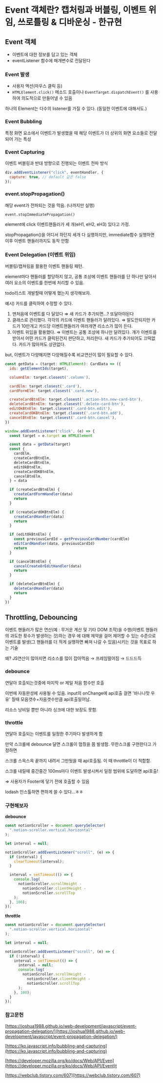 # Event 객체란? 캡처링과 버블링, 이벤트 위임, 쓰로틀링 & 디바운싱 - 한규현

## Event 객체

- 이벤트에 대한 정보를 담고 있는 객체
- eventListener 함수에 매개변수로 전달된다

### Event 발생

- 사용자 액션(마우스 클릭 등)
- `HTMLElement.click()` 메소드 호출이나 `EventTarget.dispatchEvent()` 를 사용하여 의도적으로 만들어낼 수 있음

하나의 Element는 다수의 listener를 가질 수 있다. (동일한 이벤트에 대해서도.)

### Event Bubbling

특정 화면 요소에서 이벤트가 발생했을 때 해당 이벤트가 더 상위의 화면 요소들로 전달되어 가는 특성

### Event Capturing

이벤트 버블링과 반대 방향으로 진행되는 이벤트 전파 방식

```jsx
div.addEventListener("click", eventHandler, {
  capture: true, // default 값은 false
});
```

### event.stopPropagation()

해당 event가 전파되는 것을 막음. (나까지만 실행)

`event.stopImmediatePropagation()`

element에 click 이벤트핸들러가 세 개(eH1, eH2, eH3) 있다고 가정.

stopPropagation()을 어디서 하던지 세개 다 실행하지만, immediate함수 실행하면 이후 이벤트 핸들러까지도 동작 안함

### Event Delegation (이벤트 위임)

버블링/캡쳐링을 활용한 이벤트 핸들링 패턴.

element마다 핸들러를 할당하지 않고, 공통 조상에 이벤트 핸들러를 단 하나만 달아서 여러 요소의 이벤트를 한번에 처리할 수 있음.

todo리스트 개발할때 어떻게 했는지 생각해보자.

예시) 카드를 클릭하여 수정할 수 있다.

1. 맨처음에 이벤트를 다 달았다 ⇒ 새 카드가 추가되면...? 또달아야된다
2. 클래스로 관리했다. 각각의 카드에 이벤트 핸들러가 달려있다. ⇒ 말도안되지만 카드가 10만개고 카드당 이벤트핸들러가 여러개면 리소스가 많이 든다.
3. 이벤트 위임을 활용했다. ⇒ 이벤트는 공통 조상에 하나만 달려있다. 걔가 이벤트를 받아서 어떤 카드가 클릭된건지 판단하고, 처리한다. 새 카드가 추가되어도 끄떡없다. 카드가 많아져도 상관없다.

but, 이벤트가 다양해지면 다양해질수록 비교연산이 많이 필요할 수 있다.

```jsx
const getData = (target: HTMLElement): CardData => ({
  ids: getElementIds(target),

  columnElm: target.closest('.column'),

  cardElm: target.closest('.card'),
  cardFormElm: target.closest('.card.new'),

  createCardBtnElm: target.closest('.action-btn.new-card-btn'),
  deleteCardBtnElm: target.closest('.delete-card-btn'),
  editOkBtnElm: target.closest('.card-btn.edit'),
  createCardOKBtnElm: target.closest('.card-btn.add'),
  cancelBtnElm: target.closest('.card-btn.cancel'),
})

window.addEventListener('click', (e) => {
  const target = e.target as HTMLElement

  const data = getData(target)
  const {
    cardElm,
    createCardBtnElm,
    deleteCardBtnElm,
    editOkBtnElm,
    createCardOKBtnElm,
    cancelBtnElm,
  } = data

  if (createCardBtnElm) {
    createCardFormHandler(data)
    return
  }

  if (createCardOKBtnElm) {
    createCardHandler(data)
    return
  }

  if (editOkBtnElm) {
    const previousCardId = getPreviousCardNumber(cardElm)
    editCardHandler(data, previousCardId)
    return
  }

  if (cancelBtnElm) {
    cancelCreateOrEditHandler(data)
    return
  }

  if (deleteCardBtnElm) {
    deleteCardHandler(data)
    return
  }
})
```

## Throttling, Debouncing

이벤트 핸들러가 많은 연산(예 : 무거운 계산 및 기타 DOM 조작)을 수행(이벤트 핸들러의 과도한 횟수가 발생하는 것)하는 경우 에 대해 제약을 걸어 제어할 수 있는 수준으로 이벤트를 발생(그 핸들러를 더 적게 실행하면 빠져 나갈 수 있음)시키는 것을 목표로 하는 기술

왜? JS연산이 많아지면 리소스를 많이 잡아먹음 → 프레임떨어짐 → 드드드득

### debounce

연달아 호출되는것중에 마지막 or 제일 처음 함수만 호출

이번에 자동완성에 사용될 수 있음.
input의 onChange에 api호출 걸면 '바나나맛 우유' 칠때 모음갯수+자음갯수만큼 api호출일어남.

리소스 낭비일 뿐만 아니라 싱크에 대한 보장도 못함.

### throttle

연달아 호출되는 이벤트를 일정한 주기마다 발생하게 함

만약 스크롤에 debounce 달면 스크롤이 멈췄을 쯤 발생함. 무한스크롤 구현한다고 가정하면

스크롤 스윽스윽 끝까지 내려서 그만뒀을 때 api호출됨. 이 때 throttle이 더 적합함.

스크롤 내릴때 중간중간 100ms마다 이벤트 발생시켜서 일정 범위에 도달하면 api호출!

⇒ 사용자가 Footer에 닿기 전에 호출할 수 있음

lodash 인스톨하면 편하게 쓸 수 있다...ㅎㅎ

### 구현해보자

**debounce**

```jsx
const notionScroller = document.querySelector(
  ".notion-scroller.vertical.horizontal"
);

let interval = null;

notionScroller.addEventListener("scroll", (e) => {
  if (interval) {
    clearTimeout(interval);
  }

  interval = setTimeout(() => {
    console.log(
      notionScroller.scrollHeight -
        notionScroller.clientHeight -
        notionScroller.scrollTop
    );
  }, 100);
});
```

**throttle**

```jsx
const notionScroller = document.querySelector(
  ".notion-scroller.vertical.horizontal"
);

let interval = null;

notionScroller.addEventListener("scroll", (e) => {
  if (!interval) {
    interval = setTimeout(() => {
      interval = null;
      console.log(
        notionScroller.scrollHeight -
          notionScroller.clientHeight -
          notionScroller.scrollTop
      );
    }, 100);
  }
});
```

### 참고문헌

[https://joshua1988.github.io/web-development/javascript/event-propagation-delegation/](https://joshua1988.github.io/web-development/javascript/event-propagation-delegation/)

[https://ko.javascript.info/bubbling-and-capturing](https://ko.javascript.info/bubbling-and-capturing)

[https://developer.mozilla.org/ko/docs/Web/API/Even](https://developer.mozilla.org/ko/docs/Web/API/Event)t

[https://webclub.tistory.com/607](https://webclub.tistory.com/607)
